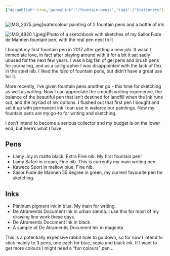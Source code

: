 ```yaml
---
{"dg-publish":true,"permalink":"/fountain-pens/","tags":["Stationery"],"noteIcon":"","created":"2023-11-13"}
---
```


![IMG_2375.jpeg|watercolour painting of 2 fountain pens and a bottle of ink](/img/user/assets/IMG_2375.jpeg)

![IMG_4820 1.jpeg|Photo of a sketchbook with sketches of my Sailor Fude de Mannen fountain pen, with the real pen next to it](/img/user/assets/IMG_4820%201.jpeg)

I bought my first fountain pen in 2017 after getting a new job. It wasn’t immediate love, in fact after playing around with it for a bit it sat sadly unused for the next few years. I was a big fan of gel pens and brush pens for journaling, and as a calligrapher I was disappointed with the lack of flex in the steel nib. I liked the *idea* of fountain pens, but didn’t have a great use for it.

More recently, I’ve given fountain pens another go - this time for sketching as well as writing. Now I can appreciate the smooth writing experience, the balance of the beautiful pen that isn’t destined for landfill when the ink runs out, and the myriad of ink options. I flushed out that first pen I bought and set it up with permanent ink I can use in watercolour paintings. Now my fountain pens are my go-to for writing and sketching.

I don’t intend to become a serious collector and my budget is on the lower end, but here’s what I have:

## Pens
* Lamy Joy in matte black, Extra Fine nib. My first fountain pen!
* Lamy Safari in cream, Fine nib. This is currently my main writing pen.
* Kaweco Sport in mellow blue, Fine nib. 
* Sailor Fude de Mannen 55 degree in green, my current favourite pen for sketching.

## Inks
* Platinum pigment ink in blue. My main for writing.
* De Atramentis Document Ink in urban sienna. I use this for most of my drawing line work these days.
* De Atramentis Document Ink in black
* A sample of De Atramentis Document Ink in magenta

This is a potentially expensive rabbit hole to go down, so for now I intend to stick mainly to 3 pens, one each for blue, sepia and black ink. If I want to get more colours I might need a “fun colours” pen…